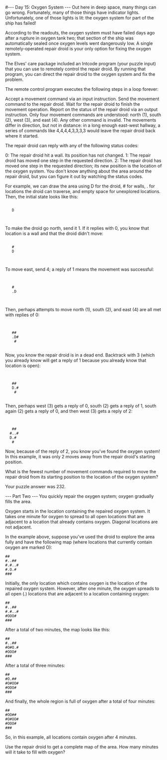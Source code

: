 #--- Day 15: Oxygen System ---
Out here in deep space, many things can go wrong. Fortunately, many of those things have indicator lights. Unfortunately, one of those lights is lit: the oxygen system for part of the ship has failed!

According to the readouts, the oxygen system must have failed days ago after a rupture in oxygen tank two; that section of the ship was automatically sealed once oxygen levels went dangerously low. A single remotely-operated repair droid is your only option for fixing the oxygen system.

The Elves' care package included an Intcode program (your puzzle input) that you can use to remotely control the repair droid. By running that program, you can direct the repair droid to the oxygen system and fix the problem.

The remote control program executes the following steps in a loop forever:

Accept a movement command via an input instruction.
Send the movement command to the repair droid.
Wait for the repair droid to finish the movement operation.
Report on the status of the repair droid via an output instruction.
Only four movement commands are understood: north (1), south (2), west (3), and east (4). Any other command is invalid. The movements differ in direction, but not in distance: in a long enough east-west hallway, a series of commands like 4,4,4,4,3,3,3,3 would leave the repair droid back where it started.

The repair droid can reply with any of the following status codes:

0: The repair droid hit a wall. Its position has not changed.
1: The repair droid has moved one step in the requested direction.
2: The repair droid has moved one step in the requested direction; its new position is the location of the oxygen system.
You don't know anything about the area around the repair droid, but you can figure it out by watching the status codes.

For example, we can draw the area using D for the droid, # for walls, . for locations the droid can traverse, and empty space for unexplored locations. Then, the initial state looks like this:

```      
      
   D  
      
      
```
To make the droid go north, send it 1. If it replies with 0, you know that location is a wall and that the droid didn't move:
```
      
   #  
   D  
      
      
```
To move east, send 4; a reply of 1 means the movement was successful:
```
      
      
   #  
   .D 
      
      
```
Then, perhaps attempts to move north (1), south (2), and east (4) are all met with replies of 0:
```

      
   ## 
   .D#
    # 
      
```
Now, you know the repair droid is in a dead end. Backtrack with 3 (which you already know will get a reply of 1 because you already know that location is open):
```

      
   ## 
   D.#
    # 
      
```
Then, perhaps west (3) gets a reply of 0, south (2) gets a reply of 1, south again (2) gets a reply of 0, and then west (3) gets a reply of 2:
```

      
   ## 
  #..#
  D.# 
   #  
```
Now, because of the reply of 2, you know you've found the oxygen system! In this example, it was only 2 moves away from the repair droid's starting position.

What is the fewest number of movement commands required to move the repair droid from its starting position to the location of the oxygen system?

Your puzzle answer was 232.

--- Part Two ---
You quickly repair the oxygen system; oxygen gradually fills the area.

Oxygen starts in the location containing the repaired oxygen system. It takes one minute for oxygen to spread to all open locations that are adjacent to a location that already contains oxygen. Diagonal locations are not adjacent.

In the example above, suppose you've used the droid to explore the area fully and have the following map (where locations that currently contain oxygen are marked O):

 ```
 ##   
#..## 
#.#..#
#.O.# 
 ###  
```
Initially, the only location which contains oxygen is the location of the repaired oxygen system. However, after one minute, the oxygen spreads to all open (.) locations that are adjacent to a location containing oxygen:

 ```
 ##   
#..## 
#.#..#
#OOO# 
 ###  
```
After a total of two minutes, the map looks like this:

 ```
 ##   
#..## 
#O#O.#
#OOO# 
 ###  
```
After a total of three minutes:

 ```
 ##   
#O.## 
#O#OO#
#OOO# 
 ###  
```
And finally, the whole region is full of oxygen after a total of four minutes:

 ```
 ##   
#OO## 
#O#OO#
#OOO# 
 ###  
```
So, in this example, all locations contain oxygen after 4 minutes.

Use the repair droid to get a complete map of the area. How many minutes will it take to fill with oxygen?

